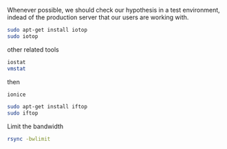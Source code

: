Whenever possible, we should check our hypothesis in a test environment,
indead of the production server that our users are working with. 

```bash
sudo apt-get install iotop
sudo iotop
```

other related tools
```bash
iostat
vmstat
```

then
```bash
ionice
```

```bash
sudo apt-get install iftop
sudo iftop
```

Limit the bandwidth
```bash
rsync -bwlimit
```
